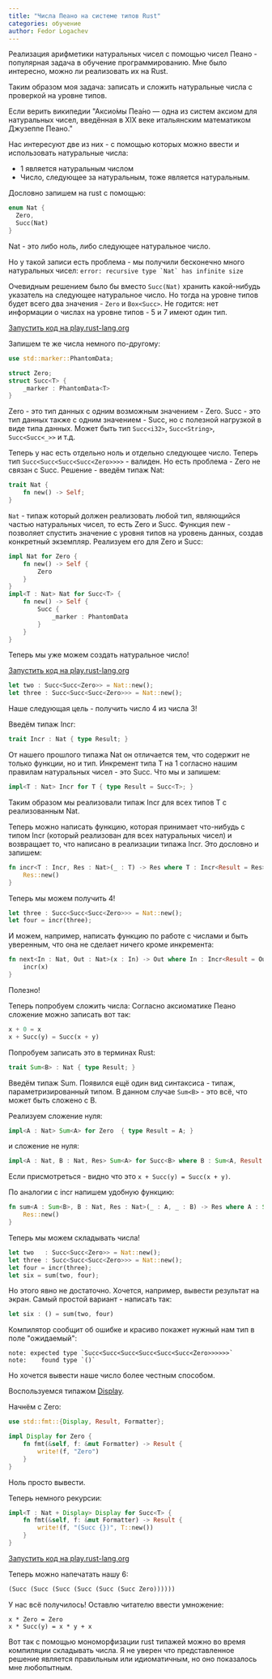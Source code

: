 ```yaml
---
title: "Числа Пеано на системе типов Rust"
categories: обучение
author: Fedor Logachev
---
```


Реализация арифметики натуральных чисел с помощью чисел Пеано - популярная задача в обучение программированию. Мне было интересно, можно ли реализовать их на Rust.

Таким образом моя задача: записать и сложить натуральные числа с проверкой на уровне типов.

Если верить википедии "Аксио́мы Пеа́но — одна из систем аксиом для натуральных чисел, введённая в XIX веке итальянским математиком Джузеппе Пеано."

Нас интересуют две из них - с помощью которых можно ввести и использовать натуральные числа:
* 1 является натуральным числом
* Число, следующее за натуральным, тоже является натуральным.

Дословно запишем на rust с помощью:
```rust
enum Nat {
  Zero,
  Succ(Nat)
}
```

Nat - это либо ноль, либо следующее натуральное число.

<!--cut-->

Но у такой записи есть проблема - мы получили бесконечно много натуральных чисел:
```error: recursive type `Nat` has infinite size```

Очевидным решением было бы вместо ```Succ(Nat)``` хранить какой-нибудь указатель на следующее натуральное число.
Но тогда на уровне типов будет всего два значения - ```Zero``` и ```Box<Succ>```. Не годится: нет информации о числах на уровне типов - 5 и 7 имеют один тип.

[Запустить код на play.rust-lang.org](https://is.gd/n7Bjiw)

Запишем те же числа немного по-другому:
```rust
use std::marker::PhantomData;

struct Zero;
struct Succ<T> {
    _marker : PhantomData<T>
}
```
Zero - это тип данных с одним возможным значением - Zero.
Succ - это тип данных также с одним значением - Succ, но с полезной нагрузкой в виде типа данных. Может быть тип ```Succ<i32>```, ```Succ<String>```, ```Succ<Succ<_>>``` и т.д.

Теперь у нас есть отдельно ноль и отдельно следующее число. Теперь тип ```Succ<Succ<Succ<Succ<Zero>>>>``` - валиден.
Но есть проблема - Zero не связан c Succ.
Решение - введём типаж Nat:

```rust
trait Nat {
    fn new() -> Self;
}
```
```Nat``` - типаж который должен реализовать любой тип, являющийся частью натуральных чисел, то есть Zero и Succ.
Функция new - позволяет спустить значение с уровня типов на уровень данных, создав конкретный экземпляр.
Реализуем его для Zero и Succ:

```rust
impl Nat for Zero {
    fn new() -> Self {
        Zero
    }
}
impl<T : Nat> Nat for Succ<T> {
    fn new() -> Self {
        Succ {
            _marker : PhantomData
        }
    }
}
```

Теперь мы уже можем создать натуральное число!

[Запустить код на play.rust-lang.org](https://is.gd/eNYw2D)

```rust
let two : Succ<Succ<Zero>> = Nat::new();
let three : Succ<Succ<Succ<Zero>>> = Nat::new();
```

Наше следующая цель - получить число 4 из числа 3!

Введём типаж Incr:
```rust
trait Incr : Nat { type Result; }
```
От нашего прошлого типажа Nat он отличается тем, что содержит не только функции, но и тип.
Инкремент типа T на 1 согласно нашим правилам натуральных чисел - это Succ<T>. Что мы и запишем:
```rust
impl<T : Nat> Incr for T { type Result = Succ<T>; }
```
Таким образом мы реализовали типаж Incr для всех типов T с реализованным Nat.

Теперь можно написать функцию, которая принимает что-нибудь с типом Incr (который реализован для всех натуральных чисел) и возвращает то, что написано в реализации типажа Incr.
Это дословно и запишем:
```rust
fn incr<T : Incr, Res : Nat>(_ : T) -> Res where T : Incr<Result = Res> {
    Res::new()
}
```
Теперь мы можем получить 4!
```rust
let three : Succ<Succ<Succ<Zero>>> = Nat::new();
let four = incr(three);
```
И можем, например, написать функцию по работе с числами и быть уверенным, что она не сделает ничего кроме инкремента:
```rust
fn next<In : Nat, Out : Nat>(x : In) -> Out where In : Incr<Result = Out> {
    incr(x)
}
```
Полезно!


Теперь попробуем сложить числа:
Согласно аксиоматике Пеано сложение можно записать вот так:
```rust
x + 0 = x
x + Succ(y) = Succ(x + y)
```

Попробуем записать это в терминах Rust:
```rust
trait Sum<B> : Nat { type Result; }
```
Введём типаж Sum. Появился ещё один вид синтаксиса - типаж, параметризированный типом. В данном случае  ```Sum<B>``` - это всё, что может быть сложено с B.

Реализуем сложение нуля:
```rust
impl<A : Nat> Sum<A> for Zero  { type Result = A; }
```
и сложение не нуля:
```rust
impl<A : Nat, B : Nat, Res> Sum<A> for Succ<B> where B : Sum<A, Result = Res> { type Result = Succ<Res>; }
```
Если присмотреться - видно что это ``` x + Succ(y) = Succ(x + y) ```.


По аналогии с incr напишем удобную функцию:
```rust
fn sum<A : Sum<B>, B : Nat, Res : Nat>(_ : A, _ : B) -> Res where A : Sum<B, Result = Res> {
    Res::new()
}
```

Теперь мы можем складывать числа!
```rust
let two   : Succ<Succ<Zero>> = Nat::new();
let three : Succ<Succ<Succ<Zero>>> = Nat::new();
let four = incr(three);
let six = sum(two, four);
```

Но этого явно не достаточно.
Хочется, например, вывести результат на экран.
Самый простой вариант - написать так:
```rust
let six : () = sum(two, four)
```
Компилятор сообщит об ошибке и красиво покажет нужный нам тип в поле "ожидаемый":
```
note: expected type `Succ<Succ<Succ<Succ<Succ<Succ<Zero>>>>>>`
note:    found type `()`
```
Но хочется вывести наше число более честным способом.

Воспользуемся типажом [Display](https://doc.rust-lang.org/std/fmt/trait.Display.html).

Начнём с Zero:

```rust
use std::fmt::{Display, Result, Formatter};

impl Display for Zero {
    fn fmt(&self, f: &mut Formatter) -> Result {
        write!(f, "Zero")
    }
}
```
Ноль просто вывести.

Теперь немного рекурсии:
```rust
impl<T : Nat + Display> Display for Succ<T> {
    fn fmt(&self, f: &mut Formatter) -> Result {
        write!(f, "(Succ {})", T::new())
    }
}
```

[Запустить код на play.rust-lang.org](https://is.gd/KXeeUq)

Теперь можно напечатать нашу 6:
```rust
(Succ (Succ (Succ (Succ (Succ (Succ Zero))))))
```

У нас всё получилось!
Оставлю читателю ввести умножение:
```
x * Zero = Zero
x * Succ(y) = x * y + x
```

Вот так с помощью мономорфизации rust типажей можно во время компиляции складывать числа. Я не уверен что представленное решение является правильным или идиоматичным, но оно показалось мне любопытным.
